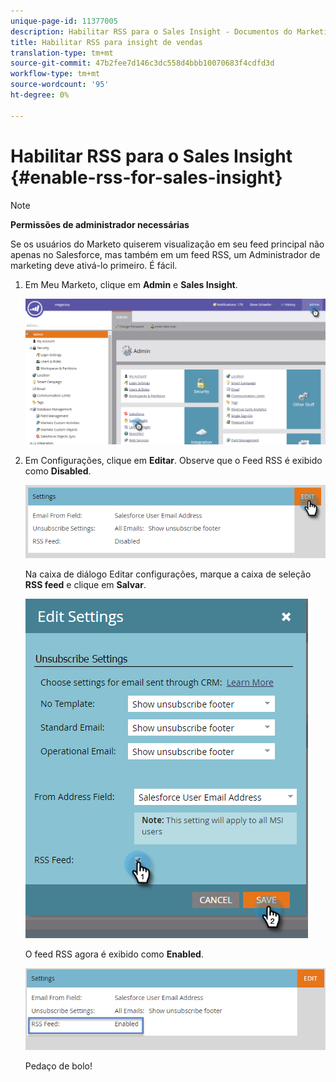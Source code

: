 ```yaml
---
unique-page-id: 11377005
description: Habilitar RSS para o Sales Insight - Documentos do Marketing - Documentação do produto
title: Habilitar RSS para insight de vendas
translation-type: tm+mt
source-git-commit: 47b2fee7d146c3dc558d4bbb10070683f4cdfd3d
workflow-type: tm+mt
source-wordcount: '95'
ht-degree: 0%

---
```



# Habilitar RSS para o Sales Insight {#enable-rss-for-sales-insight}

>[!NOTE]
>
>**Permissões de administrador necessárias**

Se os usuários do Marketo quiserem visualização em seu feed principal não apenas no Salesforce, mas também em um feed RSS, um Administrador de marketing deve ativá-lo primeiro. É fácil.

1. Em Meu Marketo, clique em **Admin** e **Sales Insight**.

   ![](assets/set-up-rss-1-hands.png)

1. Em Configurações, clique em **Editar**. Observe que o Feed RSS é exibido como **Disabled**.

   ![](assets/rss-settings-tab.png)

   Na caixa de diálogo Editar configurações, marque a caixa de seleção **RSS feed** e clique em **Salvar**.

   ![](assets/rss-edit-settings-2-hands.png)

   O feed RSS agora é exibido como **Enabled**.

   ![](assets/rss-final-box.png)

   Pedaço de bolo!

